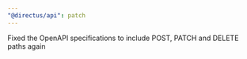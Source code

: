 ```yaml
---
"@directus/api": patch
---
```


Fixed the OpenAPI specifications to include POST, PATCH and DELETE paths again
